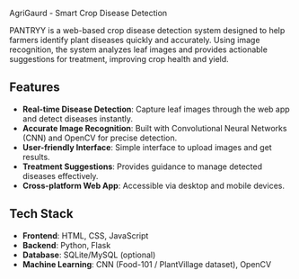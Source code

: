 AgriGaurd - Smart Crop Disease Detection

PANTRYY is a web-based crop disease detection system designed to help farmers identify plant diseases quickly and accurately. Using image recognition, the system analyzes leaf images and provides actionable suggestions for treatment, improving crop health and yield.

## Features
- **Real-time Disease Detection**: Capture leaf images through the web app and detect diseases instantly.
- **Accurate Image Recognition**: Built with Convolutional Neural Networks (CNN) and OpenCV for precise detection.
- **User-friendly Interface**: Simple interface to upload images and get results.
- **Treatment Suggestions**: Provides guidance to manage detected diseases effectively.
- **Cross-platform Web App**: Accessible via desktop and mobile devices.

## Tech Stack
- **Frontend**: HTML, CSS, JavaScript
- **Backend**: Python, Flask
- **Database**: SQLite/MySQL (optional)
- **Machine Learning**: CNN (Food-101 / PlantVillage dataset), OpenCV


